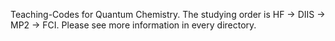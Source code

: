 Teaching-Codes for Quantum Chemistry. 
The studying order is HF -> DIIS -> MP2 -> FCI.
Please see more information in every directory.

